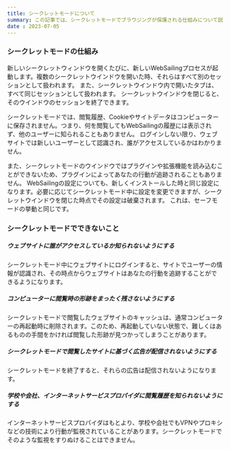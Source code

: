 ```yaml
---
title: シークレットモードについて
summary: この記事では、シークレットモードでブラウジングが保護される仕組みについて説明します。
date : 2023-07-05
---
```


### シークレットモードの仕組み
新しいシークレットウィンドウを開くたびに、新しいWebSailingプロセスが起動します。複数のシークレットウインドウを開いた時、それらはすべて別のセッションとして扱われます。
また、シークレットウインドウ内で開いたタブは、すべて同じセッションとして扱われます。
シークレットウインドウを閉じると、そのウインドウのセッションを終了できます。

シークレットモードでは、閲覧履歴、Cookieやサイトデータはコンピューターに保存されません。つまり、何を閲覧してもWebSailingの履歴には表示されず、他のユーザーに知られることもありません。
ログインしない限り、ウェブサイトでは新しいユーザーとして認識され、誰がアクセスしているかはわかりません。

また、シークレットモードのウインドウではプラグインや拡張機能を読み込むことができないため、プラグインによってあなたの行動が追跡されることもありません。
WebSailingの設定についても、新しくインストールした時と同じ設定になります。必要に応じてシークレットモード中に設定を変更できますが、シークレットウインドウを閉じた時点でその設定は破棄されます。
これは、セーフモードの挙動と同じです。

### シークレットモードでできないこと
##### ウェブサイトに誰がアクセスしているか知られないようにする
シークレットモード中にウェブサイトにログインすると、サイトでユーザーの情報が認識され、その時点からウェブサイトはあなたの行動を追跡することができるようになります。

##### コンピューターに閲覧時の形跡をまったく残さないようにする
シークレットモードで閲覧したウェブサイトのキャッシュは、通常コンピューターの再起動時に削除されます。このため、再起動していない状態で、難しくはあるものの手間をかければ閲覧した形跡が見つかってしまうことがあります。

##### シークレットモードで閲覧したサイトに基づく広告が配信されないようにする
シークレットモードを終了すると、それらの広告は配信されないようになります。

##### 学校や会社、インターネットサービスプロパイダに閲覧履歴を知られないようにする
インターネットサービスプロパイダはもとより、学校や会社でもVPNやプロキシなどの技術により行動が監視されていることがあります。シークレットモードでそのような監視をすりぬけることはできません。
